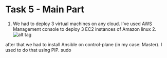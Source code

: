 # Task 5 - Main Part

1. We had to deploy 3 virtual machines on any cloud. I've used AWS Management console to deploy 3 EC2 instances of Amazon linux 2.
![alt tag](https://for-git.s3.amazonaws.com/Task5/instances.png)

after that we had to install Ansible on control-plane (in my case: Master). I used to do that using PIP. sudo 
